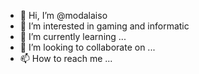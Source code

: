 - 👋 Hi, I’m @modalaiso
- 👀 I’m interested in gaming and informatic
- 🌱 I’m currently learning ...
- 💞️ I’m looking to collaborate on ...
- 📫 How to reach me ...

<!---
modalaiso/modalaiso is a ✨ special ✨ repository because its `README.md` (this file) appears on your GitHub profile.
You can click the Preview link to take a look at your changes.
--->
